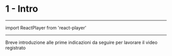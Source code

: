 # 1 - Intro

---
import ReactPlayer from 'react-player'

<ReactPlayer controls url='https://youtu.be/ihXmWwCneHg' />

---



Breve introduzione alle prime indicazioni da seguire per lavorare il video registrato 


